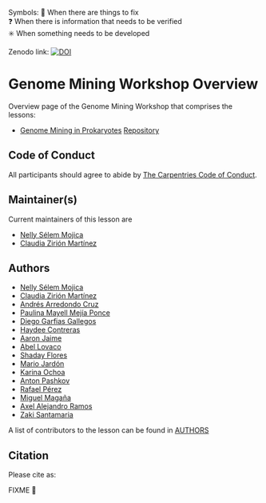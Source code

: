 Symbols: 
  💢 When there are things to fix  
  ❓ When there is information that needs to be verified  
  ✳️ When something needs to be developed


Zenodo link:  [![DOI](https://zenodo.org/badge/DOI/10.5281/zenodo.6636296.svg)](https://doi.org/10.5281/zenodo.6636296)

# Genome Mining Workshop Overview

Overview page of the Genome Mining Workshop that comprises the lessons:

- [Genome Mining in Prokaryotes](https://axelramosgarcia.github.io/Genome-Mining/) [Repository](https://github.com/AxelRamosGarcia/Genome-Mining/)


## Code of Conduct

All participants should agree to abide by [The Carpentries Code of Conduct](https://docs.carpentries.org/topic_folders/policies/index_coc.html).

## Maintainer(s)

Current maintainers of this lesson are

* [Nelly Sélem Mojica](https://github.com/nselem)
* [Claudia Zirión Martínez](https://github.com/Czirion)

## Authors
* [Nelly Sélem Mojica](https://github.com/nselem)
* [Claudia Zirión Martínez](https://github.com/Czirion)
* [Andrés Arredondo Cruz](https://github.com/andrespan)
* [Paulina Mayell Mejía Ponce](https://github.com/paumayell)
* [Diego Garfias Gallegos](https://github.com/Bedxxe)
* [Haydee Contreras]()
* [Aaron Jaime]()
* [Abel Lovaco]()
* [Shaday Flores]()
* [Mario Jardón]()
* [Karina Ochoa]()
* [Anton Pashkov]()
* [Rafael Pérez]()
* [Miguel Magaña]()
* [Axel Alejandro Ramos]()
* [Zaki Santamaria]()


A list of contributors to the lesson can be found in [AUTHORS](AUTHORS)

## Citation

Please cite as:

FIXME :anger:
